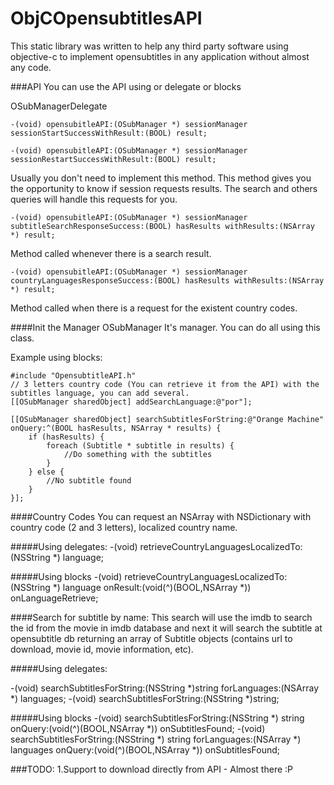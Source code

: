 ObjCOpensubtitlesAPI
====================
This static library was written to help any third party software using objective-c to implement opensubtitles in any application without almost any code.

###API
You can use the API using or delegate or blocks

OSubManagerDelegate

	-(void) opensubitleAPI:(OSubManager *) sessionManager sessionStartSuccessWithResult:(BOOL) result;  

	-(void) opensubitleAPI:(OSubManager *) sessionManager sessionRestartSuccessWithResult:(BOOL) result;

Usually you don't need to implement this method. This method gives you the opportunity to know if session requests results. 
The search and others queries will handle this requests for you.


	-(void) opensubitleAPI:(OSubManager *) sessionManager subtitleSearchResponseSuccess:(BOOL) hasResults withResults:(NSArray *) result;

Method called whenever there is a search result. 

	-(void) opensubitleAPI:(OSubManager *) sessionManager countryLanguagesResponseSuccess:(BOOL) hasResults withResults:(NSArray *) result;

Method called when there is a request for the existent country codes.

####Init the Manager
OSubManager It's manager. You can do all using this class. 

Example using blocks:

	#include "OpensubtitleAPI.h"
	// 3 letters country code (You can retrieve it from the API) with the subtitles language, you can add several.
	[[OSubManager sharedObject]	addSearchLanguage:@"por"];
	
	[[OSubManager sharedObject] searchSubtitlesForString:@"Orange Machine" onQuery:^(BOOL hasResults, NSArray * results) {
		if (hasResults) {
			foreach (Subtitle * subtitle in results) {
				//Do something with the subtitles
			}
		} else {
			//No subtitle found
		}
	}];

####Country Codes
You can request an NSArray with NSDictionary with country code (2 and 3 letters), localized country name.


#####Using delegates:
-(void) retrieveCountryLanguagesLocalizedTo:(NSString *) language;

#####Using blocks
-(void) retrieveCountryLanguagesLocalizedTo:(NSString *) language onResult:(void(^)(BOOL,NSArray *)) onLanguageRetrieve;

####Search for subtitle by name:
This search will use the imdb to search the id from the movie in imdb database and next it will search the subtitle at opensubtitle db returning an array of Subtitle objects (contains url to download, movie id, movie information, etc).

#####Using delegates:

-(void) searchSubtitlesForString:(NSString *)string forLanguages:(NSArray *) languages;
-(void) searchSubtitlesForString:(NSString *)string;

#####Using blocks
-(void) searchSubtitlesForString:(NSString *) string onQuery:(void(^)(BOOL,NSArray *)) onSubtitlesFound;
-(void) searchSubtitlesForString:(NSString *) string forLanguages:(NSArray *) languages onQuery:(void(^)(BOOL,NSArray *)) onSubtitlesFound;


###TODO:
1.Support to download directly from API - Almost there :P

